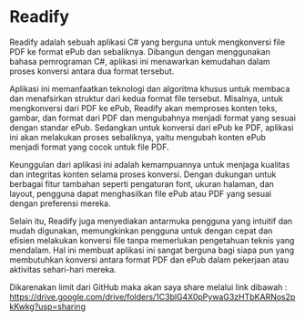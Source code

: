 # Readify
Readify adalah sebuah aplikasi C# yang berguna untuk mengkonversi file PDF ke format ePub dan sebaliknya. Dibangun dengan menggunakan bahasa pemrograman C#, aplikasi ini menawarkan kemudahan dalam proses konversi antara dua format tersebut.

Aplikasi ini memanfaatkan teknologi dan algoritma khusus untuk membaca dan menafsirkan struktur dari kedua format file tersebut. Misalnya, untuk mengkonversi dari PDF ke ePub, Readify akan memproses konten teks, gambar, dan format dari PDF dan mengubahnya menjadi format yang sesuai dengan standar ePub. Sedangkan untuk konversi dari ePub ke PDF, aplikasi ini akan melakukan proses sebaliknya, yaitu mengubah konten ePub menjadi format yang cocok untuk file PDF.

Keunggulan dari aplikasi ini adalah kemampuannya untuk menjaga kualitas dan integritas konten selama proses konversi. Dengan dukungan untuk berbagai fitur tambahan seperti pengaturan font, ukuran halaman, dan layout, pengguna dapat menghasilkan file ePub atau PDF yang sesuai dengan preferensi mereka.

Selain itu, Readify juga menyediakan antarmuka pengguna yang intuitif dan mudah digunakan, memungkinkan pengguna untuk dengan cepat dan efisien melakukan konversi file tanpa memerlukan pengetahuan teknis yang mendalam. Hal ini membuat aplikasi ini sangat berguna bagi siapa pun yang membutuhkan konversi antara format PDF dan ePub dalam pekerjaan atau aktivitas sehari-hari mereka.


Dikarenakan limit dari GitHub maka akan saya share melalui link dibawah :
https://drive.google.com/drive/folders/1C3blG4X0pPywaG3zHTbKARNos2pkKwkg?usp=sharing

